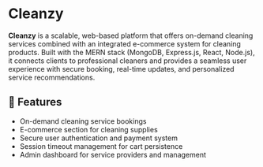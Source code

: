 # Cleanzy

**Cleanzy** is a scalable, web-based platform that offers on-demand cleaning services combined with an integrated e-commerce system for cleaning products. Built with the MERN stack (MongoDB, Express.js, React, Node.js), it connects clients to professional cleaners and provides a seamless user experience with secure booking, real-time updates, and personalized service recommendations.

## 🚀 Features
- On-demand cleaning service bookings
- E-commerce section for cleaning supplies
- Secure user authentication and payment system
- Session timeout management for cart persistence
- Admin dashboard for service providers and management
